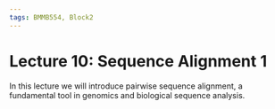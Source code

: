 ```yaml
---
tags: BMMB554, Block2
---
```


# Lecture 10: Sequence Alignment 1

In this lecture we will introduce pairwise sequence alignment, a fundamental tool in genomics and biological sequence analysis.

